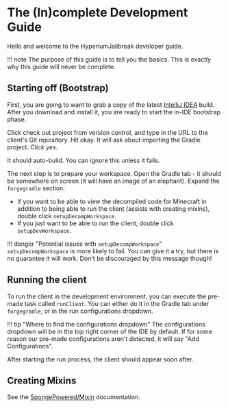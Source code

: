# The (In)complete Development Guide

Hello and welcome to the HyperiumJailbreak developer guide.

!!! note
    The purpose of this guide is to tell you
    the basics. This is exactly why this guide
    will never be complete.

## Starting off (Bootstrap)

First, you are going to want to grab a copy of the latest [IntelliJ IDEA](https://www.jetbrains.com/idea/) build.
After you download and install it, you are ready to start the in-IDE bootstrap phase.

Click check out project from version control, and type in the URL to the client's Git repository. Hit okay.
It will ask about importing the Gradle project. *Click yes*.

It should auto-build. You can ignore this unless it fails.

The next step is to prepare your workspace. Open the Gradle tab - it should be somewhere on screen (it will have an image
of an elephant). Expand the `forgegradle` section.

* If you want to be able to view the decompiled code for Minecraft in addition to being able to run the client (assists with creating mixins), double click `setupDecompWorkspace`.
* If you just want to be able to run the client, double click `setupDevWorkspace`.

!!! danger "Potential issues with `setupDecompWorkspace`"
    `setupDecompWorkspace` is more likely to fail.
    You can give it a try, but there is no guarantee
    it will work. Don't be discouraged by this message
    though!

## Running the client

To run the client in the development environment, you can execute the pre-made task called `runClient`.
You can either do it in the Gradle tab under `forgegradle`, or in the run configurations dropdown.

!!! tip "Where to find the configurations dropdown"
    The configurations dropdown will be in the top
    right corner of the IDE by default. If for some
    reason our pre-made configurations aren't detected,
    it will say "Add Configurations".

After starting the run process, the client should appear soon after.

## Creating Mixins

See the [SpongePowered/Mixin](https://github.com/SpongePowered/Mixin/wiki) documentation.
